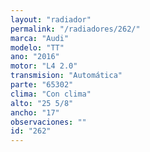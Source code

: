 ```yaml
---
layout: "radiador"
permalink: "/radiadores/262/"
marca: "Audi"
modelo: "TT"
ano: "2016"
motor: "L4 2.0"
transmision: "Automática"
parte: "65302"
clima: "Con clima"
alto: "25 5/8"
ancho: "17"
observaciones: ""
id: "262"
---
```


